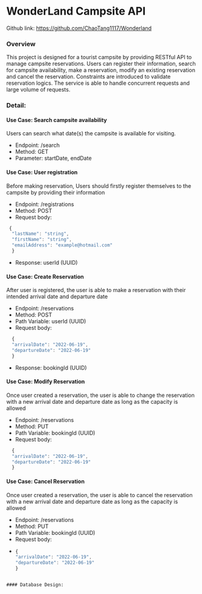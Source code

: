 # WonderLand Campsite API

Github link: https://github.com/ChaoTang1117/Wonderland
### Overview
This project is designed for a tourist campsite by providing RESTful API to manage campsite reservations.
Users can register their information, search for campsite availability, make a reservation, modify an existing reservation and cancel the reservation.
Constraints are introduced to validate reservation logics.
The service is able to handle concurrent requests and large volume of requests.

### Detail:

#### Use Case: Search campsite availability
Users can search what date(s) the campsite is available for visiting.
- Endpoint: /search
- Method: GET
- Parameter: startDate, endDate


#### Use Case: User registration
Before making reservation, Users should firstly register themselves to the campsite by providing their information
- Endpoint: /registrations
- Method: POST
- Request body:
```javascript
 {
  "lastName": "string",
  "firstName": "string",
  "emailAddress": "example@hotmail.com"
  }
 ```
- Response: userId (UUID)

#### Use Case: Create Reservation
After user is registered, the user is able to make a reservation with their intended arrival date and departure date
- Endpoint: /reservations
- Method: POST
- Path Variable: userId (UUID)
- Request body: 
```javascript
  {
  "arrivalDate": "2022-06-19",
  "departureDate": "2022-06-19"
  }
```
- Response: bookingId (UUID)

#### Use Case: Modify Reservation
Once user created a reservation, the user is able to change the reservation with a new arrival date and departure date as long as the capacity is allowed
- Endpoint: /reservations
- Method: PUT
- Path Variable: bookingId (UUID)
- Request body:
```javascript
  {
  "arrivalDate": "2022-06-19",
  "departureDate": "2022-06-19"
  }
```

#### Use Case: Cancel Reservation
Once user created a reservation, the user is able to cancel the reservation with a new arrival date and departure date as long as the capacity is allowed
- Endpoint: /reservations
- Method: PUT
- Path Variable: bookingId (UUID)
- Request body:
- ```javascript
  {
  "arrivalDate": "2022-06-19",
  "departureDate": "2022-06-19"
  }
```

#### Database Design:

